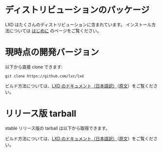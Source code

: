 # ディストリビューションのパッケージ <!-- Distribution packages -->
<!--
LXD is shipped by a number of Linux distributions.
Installation instructions can be found in our [getting started](/lxd/getting-started-cli/) guide.
-->
LXD はたくさんのディストリビューションに含まれています。
インストール方法については [はじめに](/ja/lxd/getting-started-cli/) のページをご覧ください。

# 現時点の開発バージョン <!-- Current development version -->
<!--
You can clone lxd directly with:
-->
以下から直接 clone できます:

    git clone https://github.com/lxc/lxd

<!--
For Building instructions, see the [LXD Documentation](https://linuxcontainers.org/lxd/docs/master/#installing-lxd-from-source).
-->
ビルド方法については、[LXD のドキュメント（日本語訳）](https://lxd-ja.readthedocs.io/ja/latest/#lxd_2)（[原文](https://linuxcontainers.org/lxd/docs/master/#installing-lxd-from-source)）をご覧ください。

# リリース版 tarball <!-- Release tarballs -->
<!--
Stable release tarballs are available for download below.
-->
stable リリース版の tarball は以下から取得できます。

<!--
For Building instructions, see the [LXD Documentation](https://linuxcontainers.org/lxd/docs/master/#installing-lxd-from-source).
-->
ビルド方法については、[LXD のドキュメント（日本語訳）](https://lxd-ja.readthedocs.io/ja/latest/#lxd_2)（[原文](https://linuxcontainers.org/lxd/docs/master/#installing-lxd-from-source)）をご覧ください。
